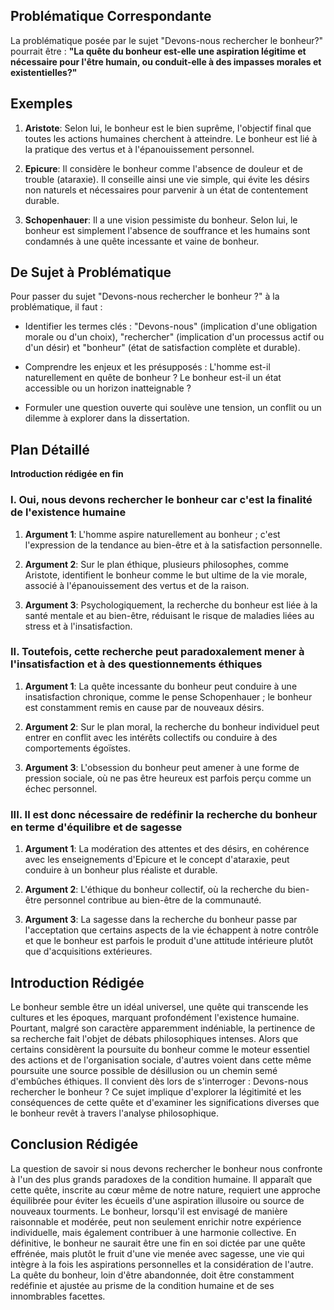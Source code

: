 ## Problématique Correspondante

La problématique posée par le sujet "Devons-nous rechercher le bonheur?" pourrait être : **"La quête du bonheur est-elle une aspiration légitime et nécessaire pour l'être humain, ou conduit-elle à des impasses morales et existentielles?"**

## Exemples

1. **Aristote**: Selon lui, le bonheur est le bien suprême, l'objectif final que toutes les actions humaines cherchent à atteindre. Le bonheur est lié à la pratique des vertus et à l'épanouissement personnel.
   
2. **Epicure**: Il considère le bonheur comme l'absence de douleur et de trouble (ataraxie). Il conseille ainsi une vie simple, qui évite les désirs non naturels et nécessaires pour parvenir à un état de contentement durable.
   
3. **Schopenhauer**: Il a une vision pessimiste du bonheur. Selon lui, le bonheur est simplement l'absence de souffrance et les humains sont condamnés à une quête incessante et vaine de bonheur.

## De Sujet à Problématique

Pour passer du sujet "Devons-nous rechercher le bonheur ?" à la problématique, il faut :
   
- Identifier les termes clés : "Devons-nous" (implication d'une obligation morale ou d'un choix), "rechercher" (implication d'un processus actif ou d'un désir) et "bonheur" (état de satisfaction complète et durable).
   
- Comprendre les enjeux et les présupposés : L'homme est-il naturellement en quête de bonheur ? Le bonheur est-il un état accessible ou un horizon inatteignable ?
   
- Formuler une question ouverte qui soulève une tension, un conflit ou un dilemme à explorer dans la dissertation.

## Plan Détaillé

**Introduction rédigée en fin**

### I. Oui, nous devons rechercher le bonheur car c'est la finalité de l'existence humaine

1. **Argument 1**: L'homme aspire naturellement au bonheur ; c'est l'expression de la tendance au bien-être et à la satisfaction personnelle.
   
2. **Argument 2**: Sur le plan éthique, plusieurs philosophes, comme Aristote, identifient le bonheur comme le but ultime de la vie morale, associé à l'épanouissement des vertus et de la raison.
  
3. **Argument 3**: Psychologiquement, la recherche du bonheur est liée à la santé mentale et au bien-être, réduisant le risque de maladies liées au stress et à l'insatisfaction.

### II. Toutefois, cette recherche peut paradoxalement mener à l'insatisfaction et à des questionnements éthiques

1. **Argument 1**: La quête incessante du bonheur peut conduire à une insatisfaction chronique, comme le pense Schopenhauer ; le bonheur est constamment remis en cause par de nouveaux désirs.
   
2. **Argument 2**: Sur le plan moral, la recherche du bonheur individuel peut entrer en conflit avec les intérêts collectifs ou conduire à des comportements égoïstes.
  
3. **Argument 3**: L'obsession du bonheur peut amener à une forme de pression sociale, où ne pas être heureux est parfois perçu comme un échec personnel.

### III. Il est donc nécessaire de redéfinir la recherche du bonheur en terme d'équilibre et de sagesse

1. **Argument 1**: La modération des attentes et des désirs, en cohérence avec les enseignements d'Epicure et le concept d'ataraxie, peut conduire à un bonheur plus réaliste et durable.
   
2. **Argument 2**: L'éthique du bonheur collectif, où la recherche du bien-être personnel contribue au bien-être de la communauté.
  
3. **Argument 3**: La sagesse dans la recherche du bonheur passe par l'acceptation que certains aspects de la vie échappent à notre contrôle et que le bonheur est parfois le produit d'une attitude intérieure plutôt que d'acquisitions extérieures.

## Introduction Rédigée

Le bonheur semble être un idéal universel, une quête qui transcende les cultures et les époques, marquant profondément l'existence humaine. Pourtant, malgré son caractère apparemment indéniable, la pertinence de sa recherche fait l'objet de débats philosophiques intenses. Alors que certains considèrent la poursuite du bonheur comme le moteur essentiel des actions et de l'organisation sociale, d'autres voient dans cette même poursuite une source possible de désillusion ou un chemin semé d'embûches éthiques. Il convient dès lors de s'interroger : Devons-nous rechercher le bonheur ? Ce sujet implique d'explorer la légitimité et les conséquences de cette quête et d'examiner les significations diverses que le bonheur revêt à travers l'analyse philosophique.

## Conclusion Rédigée

La question de savoir si nous devons rechercher le bonheur nous confronte à l'un des plus grands paradoxes de la condition humaine. Il apparaît que cette quête, inscrite au cœur même de notre nature, requiert une approche équilibrée pour éviter les écueils d'une aspiration illusoire ou source de nouveaux tourments. Le bonheur, lorsqu'il est envisagé de manière raisonnable et modérée, peut non seulement enrichir notre expérience individuelle, mais également contribuer à une harmonie collective. En définitive, le bonheur ne saurait être une fin en soi dictée par une quête effrénée, mais plutôt le fruit d'une vie menée avec sagesse, une vie qui intègre à la fois les aspirations personnelles et la considération de l'autre. La quête du bonheur, loin d'être abandonnée, doit être constamment redéfinie et ajustée au prisme de la condition humaine et de ses innombrables facettes.